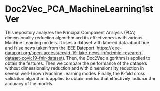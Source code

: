 # Doc2Vec_PCA_MachineLearning1stVer
This repository analyzes the Principal Component Analysis (PCA) dimensionality reduction algorithm and its effectiveness with various Machine Learning models. It uses a dataset with labeled data about true and false news taken from the IEEE Dateport (https://ieee-dataport.org/open-access/covid-19-fake-news-infodemic-research-dataset-covid19-fnir-dataset). Then, the Doc2Vec algorithm is applied to obtain the features. Then we compare the performance of the datasets without dimensionality reduction and with dimensionality reduction in several well-known Machine Learning modes. Finally, the K-fold cross validation algorithm is applied to obtain metrics that effectively indicate the accuracy of the models.
